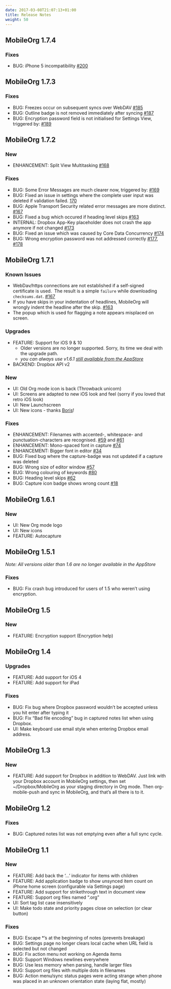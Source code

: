 ```yaml
---
date: 2017-03-08T21:07:13+01:00
title: Release Notes
weight: 50
---
```

## MobileOrg 1.7.4

### Fixes
  - BUG: iPhone 5 incompatibility [#200](https://github.com/MobileOrg/mobileorg/issues/200)
    
## MobileOrg 1.7.3

### Fixes

  - BUG: Freezes occur on subsequent syncs over
    WebDAV [#185](https://github.com/MobileOrg/mobileorg/issues/185)
  - BUG: Outline badge is not removed immediately after
    syncing [#187](https://github.com/MobileOrg/mobileorg/issues/187)
  - BUG: Encryption password field is not initialised for Settings View,
    triggered by: [#189](https://github.com/MobileOrg/mobileorg/issues/189)


## MobileOrg 1.7.2


### New

  - ENHANCEMENT: Split View Multitasking
    [#168](https://github.com/MobileOrg/mobileorg/issues/168)
	
### Fixes

  - BUG: Some Error Messages are much clearer now, 
    triggered by: [#169](https://github.com/MobileOrg/mobileorg/issues/169)
  - BUG: Fixed an issue in settings where the complete user input was deleted if
    validation failed. [170](https://github.com/MobileOrg/mobileorg/issues/170)
  - BUG: Apple Transport Security related error messages are more
    distinct. [#167](https://github.com/MobileOrg/mobileorg/issues/167)
  - BUG: Fixed a bug which occured if heading level
    skips [#163](https://github.com/MobileOrg/mobileorg/issues/163)
  - INTERNAL: Dropbox App-Key placeholder does not crash the app anymore if not
    changed [#173](https://github.com/MobileOrg/mobileorg/issues/173)
  - BUG: Fixed an issue which was caused by Core Data
    Concurrency [#174](https://github.com/MobileOrg/mobileorg/issues/174)
  - BUG: Wrong encryption password was not addressed
    correctly
    [#177](https://github.com/MobileOrg/mobileorg/issues/177),
    [#178](https://github.com/MobileOrg/mobileorg/issues/178)	

## MobileOrg 1.7.1

### Known Issues

- WebDav/https connections are not established if a self-signed
 certificate is used.   The result is a simple `failure` while
 downloading
 `checksums.dat`. [#167](https://github.com/MobileOrg/mobileorg/issues/167)
- If you have skips in your indentation of headlines, MobileOrg will
  wrongly indent the headline after the
  skip. [#163](https://github.com/MobileOrg/mobileorg/issues/163)
- The popup which is used for flagging a note appears misplaced on
  screen.

### Upgrades
  - FEATURE: Support for iOS 9 & 10 
    - Older versions are no longer supported. Sorry, its time we deal with the upgrade path.
    - *you can always use v1.6.1 [still available from the AppStore](https://itunes.apple.com/us/app/mobileorg/id634225528?mt=8)*
  - BACKEND: Dropbox API v2 

### New
  - UI: Old Org mode icon is back (Throwback unicorn)
  - UI: Screens are adapted to new iOS look and feel (sorry if you loved that retro iOS look)
  - UI: New Launchscreen
  - UI: New icons - thanks [Boris](https://github.com/MobileOrg/mobileorg/pull/132)!

### Fixes
  - ENHANCEMENT: Filenames with accented-, whitespace- and
    punctuation-characters are recognised.
    [#59](https://github.com/MobileOrg/mobileorg/issues/59) and
    [#61](https://github.com/MobileOrg/mobileorg/issues/61)
  - ENHANCEMENT: Mono-spaced font in capture
    [#74](https://github.com/MobileOrg/mobileorg/issues/74)
  - ENHANCEMENT: Bigger font in editor
	[#34](https://github.com/MobileOrg/mobileorg/issues/34)
  - BUG: Fixed bug where the capture-badge was not updated if a
    capture was deleted
  - BUG: Wrong size of editor window
    [#57](https://github.com/MobileOrg/mobileorg/issues/57)
  - BUG: Wrong colouring of keywords
    [#80](https://github.com/MobileOrg/mobileorg/issues/80)
  - BUG: Heading level skips
    [#62](https://github.com/MobileOrg/mobileorg/issues/62)
  - BUG: Capture icon badge shows wrong count
    [#18](https://github.com/MobileOrg/mobileorg/issues/18)
  
## MobileOrg 1.6.1 

### New
  - UI: New Org mode logo
  - UI: New icons
  - FEATURE: Autocapture
  
## MobileOrg 1.5.1

*Note: All versions older than 1.6 are no longer available in the AppStore*

### Fixes
  - BUG: Fix crash bug introduced for users of 1.5 who weren’t using
    encryption.
  
## MobileOrg 1.5

### New
  - FEATURE: Encryption support (Encryption help)

## MobileOrg 1.4

### Upgrades
  - FEATURE: Add support for iOS 4
  - FEATURE: Add support for iPad
  
### Fixes
  - BUG: Fix bug where Dropbox password wouldn’t be accepted unless
  you hit enter after typing it
  - BUG: Fix “Bad file encoding” bug in captured notes list when using
    Dropbox.
  - UI: Make keyboard use email style when entering Dropbox email
    address.

## MobileOrg 1.3

### New
  - FEATURE: Add support for Dropbox in addition to WebDAV. Just link
    with your Dropbox account in MobileOrg settings, then set
    ~/Dropbox/MobileOrg as your staging directory in Org mode. Then
    org-mobile-push and sync in MobileOrg, and that’s all there is to
    it.

## MobileOrg 1.2

### Fixes
  - BUG: Captured notes list was not emptying even after a full sync
    cycle.
  
## MobileOrg 1.1

### New
  - FEATURE: Add back the ‘…’ indicator for items with children
  - FEATURE: Add application badge to show unsynced item count on
    iPhone home screen (configurable via Settings page)
  - FEATURE: Add support for strikethrough text in document view
  - FEATURE: Support org files named “.org”
  - UI: Sort tag list case insensitively
  - UI: Make todo state and priority pages close on selection (or
    clear button)

### Fixes 
  - BUG: Escape *’s at the beginning of notes (prevents breakage)
  - BUG: Settings page no longer clears local cache when URL field is
    selected but not changed
  - BUG: Fix action menu not working on Agenda items
  - BUG: Support Windows newlines everywhere
  - BUG: Use less memory when parsing, handle larger files
  - BUG: Support org files with multiple dots in filenames
  - BUG: Action menu/sync status pages were acting strange when phone
    was placed in an unknown orientation state (laying flat, mostly)
